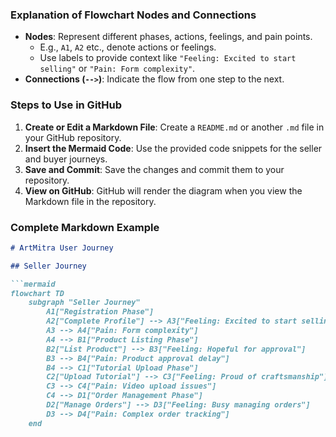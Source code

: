 
### Explanation of Flowchart Nodes and Connections

- **Nodes**: Represent different phases, actions, feelings, and pain points.
  - E.g., `A1`, `A2` etc., denote actions or feelings.
  - Use labels to provide context like `"Feeling: Excited to start selling"` or `"Pain: Form complexity"`.
- **Connections (`-->`)**: Indicate the flow from one step to the next.

### Steps to Use in GitHub

1. **Create or Edit a Markdown File**: Create a `README.md` or another `.md` file in your GitHub repository.
2. **Insert the Mermaid Code**: Use the provided code snippets for the seller and buyer journeys.
3. **Save and Commit**: Save the changes and commit them to your repository.
4. **View on GitHub**: GitHub will render the diagram when you view the Markdown file in the repository.

### Complete Markdown Example

```markdown
# ArtMitra User Journey

## Seller Journey

```mermaid
flowchart TD
    subgraph "Seller Journey"
        A1["Registration Phase"]
        A2["Complete Profile"] --> A3["Feeling: Excited to start selling"]
        A3 --> A4["Pain: Form complexity"]
        A4 --> B1["Product Listing Phase"]
        B2["List Product"] --> B3["Feeling: Hopeful for approval"]
        B3 --> B4["Pain: Product approval delay"]
        B4 --> C1["Tutorial Upload Phase"]
        C2["Upload Tutorial"] --> C3["Feeling: Proud of craftsmanship"]
        C3 --> C4["Pain: Video upload issues"]
        C4 --> D1["Order Management Phase"]
        D2["Manage Orders"] --> D3["Feeling: Busy managing orders"]
        D3 --> D4["Pain: Complex order tracking"]
    end
